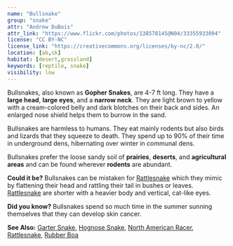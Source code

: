 ```yaml
---
name: "Bullsnake"
group: "snake"
attr: "Andrew DuBois"
attr_link: "https://www.flickr.com/photos/138578145@N04/33355933094"
license: "CC BY-NC"
license_link: "https://creativecommons.org/licenses/by-nc/2.0/"
location: [ab,sk]
habitat: [desert,grassland]
keywords: [reptile, snake]
visibility: low
---
```

Bullsnakes, also known as **Gopher Snakes**, are 4-7 ft long. They have a **large head**, **large eyes**, and a **narrow neck**. They are light brown to yellow with a cream-colored belly and dark blotches on their back and sides. An enlarged nose shield helps them to burrow in the sand.

Bullsnakes are harmless to humans. They eat mainly rodents but also birds and lizards that they squeeze to death. They spend up to 90% of their time in underground dens, hibernating over winter in communal dens.

Bullsnakes prefer the loose sandy soil of **prairies**, **deserts**, and **agricultural areas** and can be found wherever **rodents** are abundant.

**Could it be?** Bullsnakes can be mistaken for [Rattlesnake](/herps/ratlsnak/) which they mimic by flattening their head and rattling their tail in bushes or leaves. [Rattlesnake](/herps/ratlsnak/) are shorter with a heavier body and vertical, cat-like eyes.

**Did you know?** Bullsnakes spend so much time in the summer sunning themselves that they can develop skin cancer.

<!-- generated, do not edit -->
**See Also:**
[Garter Snake](/herps/gartsnake/),
[Hognose Snake](/herps/hognsnake/),
[North American Racer](/herps/naracer/),
[Rattlesnake](/herps/ratlsnak/),
[Rubber Boa](/herps/rubboa/)
